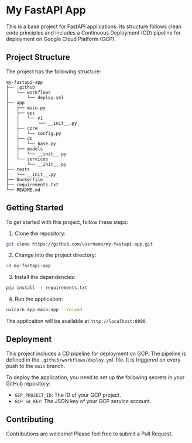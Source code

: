 # My FastAPI App

This is a base project for FastAPI applications. Its structure follows clean code principles and includes a Continuous Deployment (CD) pipeline for deployment on Google Cloud Platform (GCP).

## Project Structure

The project has the following structure:

```
my-fastapi-app
├── .github
│   └── workflows
│       └── deploy.yml
├── app
│   ├── main.py
│   ├── api
│   │   └── v1
│   │       └── __init__.py
│   ├── core
│   │   └── config.py
│   ├── db
│   │   └── base.py
│   ├── models
│   │   └── __init__.py
│   └── services
│       └── __init__.py
├── tests
│   └── __init__.py
├── Dockerfile
├── requirements.txt
└── README.md
```

## Getting Started

To get started with this project, follow these steps:

1. Clone the repository:

```bash
git clone https://github.com/username/my-fastapi-app.git
```

2. Change into the project directory:

```bash
cd my-fastapi-app
```

3. Install the dependencies:

```bash
pip install -r requirements.txt
```

4. Run the application:

```bash
uvicorn app.main:app --reload
```

The application will be available at `http://localhost:8000`.

## Deployment

This project includes a CD pipeline for deployment on GCP. The pipeline is defined in the `.github/workflows/deploy.yml` file. It is triggered on every push to the `main` branch.

To deploy the application, you need to set up the following secrets in your GitHub repository:

- `GCP_PROJECT_ID`: The ID of your GCP project.
- `GCP_SA_KEY`: The JSON key of your GCP service account.

## Contributing

Contributions are welcome! Please feel free to submit a Pull Request.